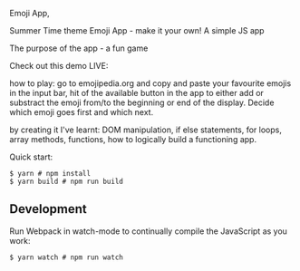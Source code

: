 Emoji App,

Summer Time theme Emoji App - make it your own!
A simple JS app

The purpose of the app - a fun game

Check out this demo LIVE:

how to play:
go to emojipedia.org and copy and paste your favourite emojis in the input bar, hit of the available button in the app to either add or substract the emoji from/to the beginning or end of the display. Decide which emoji goes first and which next.

by creating it I've learnt:
DOM manipulation,
if else statements,
for loops,
array methods,
functions,
how to logically build a functioning app.

Quick start:

```
$ yarn # npm install
$ yarn build # npm run build
````

## Development

Run Webpack in watch-mode to continually compile the JavaScript as you work:

```
$ yarn watch # npm run watch
```

